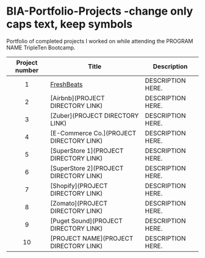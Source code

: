 # BIA-Portfolio-Projects -change only caps text, keep symbols
Portfolio of completed projects I worked on while attending the PROGRAM NAME TripleTen Bootcamp.

| Project number | Title | Description |
| :-----------: | ----------- |----------- |
| 1 | [FreshBeats](https://github.com/VanlyJackson0620/BIA-Portfolio-Projects/tree/main/FreshBeats) | DESCRIPTION HERE. |
| 2 | [Airbnb](PROJECT DIRECTORY LINK) | DESCRIPTION HERE. |
| 3 | [Zuber](PROJECT DIRECTORY LINK) | DESCRIPTION HERE. |
| 4 | [E-Commerce Co.](PROJECT DIRECTORY LINK) | DESCRIPTION HERE. |
| 5 | [SuperStore 1](PROJECT DIRECTORY LINK) | DESCRIPTION HERE. |
| 6 | [SuperStore 2](PROJECT DIRECTORY LINK) | DESCRIPTION HERE. |
| 7 | [Shopify](PROJECT DIRECTORY LINK) | DESCRIPTION HERE. |
| 8 | [Zomato](PROJECT DIRECTORY LINK) | DESCRIPTION HERE. |
| 9 | [Puget Sound](PROJECT DIRECTORY LINK) | DESCRIPTION HERE. |
| 10| [PROJECT NAME](PROJECT DIRECTORY LINK) | DESCRIPTION HERE. |



